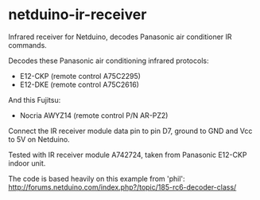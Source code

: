 netduino-ir-receiver
====================

Infrared receiver for Netduino, decodes Panasonic air conditioner IR commands.

Decodes these Panasonic air conditioning infrared protocols:
* E12-CKP (remote control A75C2295)
* E12-DKE (remote control A75C2616)

And this Fujitsu:
* Nocria AWYZ14 (remote control P/N AR-PZ2)

Connect the IR receiver module data pin to pin D7, ground to GND and Vcc to 5V on Netduino.

Tested with IR receiver module A742724, taken from Panasonic E12-CKP indoor unit.

The code is based heavily on this example from 'phil': 
http://forums.netduino.com/index.php?/topic/185-rc6-decoder-class/
